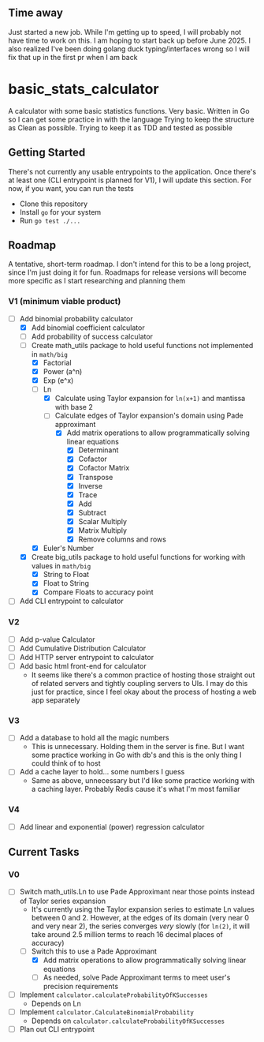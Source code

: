 ## Time away
Just started a new job. While I'm getting up to speed, I will probably not have time to work on this. I am hoping to start back up before June 2025. I also realized I've been doing golang duck typing/interfaces wrong so I will fix that up in the first pr when I am back

# basic_stats_calculator
A calculator with some basic statistics functions. Very basic. Written in Go so I can get some practice in with the language
Trying to keep the structure as Clean as possible. Trying to keep it as TDD and tested as possible

## Getting Started
There's not currently any usable entrypoints to the application. Once there's at least one (CLI entrypoint is planned for V1), I will update this section. For now, if you want, you can run the tests
- Clone this repository
- Install `go` for your system
- Run `go test ./...`

## Roadmap
A tentative, short-term roadmap. I don't intend for this to be a long project, since I'm just doing it for fun. Roadmaps for release versions will become more specific as I start researching and planning them
### V1 (minimum viable product)
- [ ] Add binomial probability calculator
  - [x] Add binomial coefficient calculator
  - [ ] Add probability of success calculator
  - [ ] Create math_utils package to hold useful functions not implemented in `math/big`
    - [x] Factorial
    - [x] Power (a^n)
    - [x] Exp (e^x)
    - [ ] Ln
      - [x] Calculate using Taylor expansion for `ln(x+1)` and mantissa with base 2
      - [ ] Calculate edges of Taylor expansion's domain using Pade approximant
         - [x] Add matrix operations to allow programmatically solving linear equations
           - [x] Determinant
           - [x] Cofactor
           - [x] Cofactor Matrix
           - [x] Transpose
           - [x] Inverse
           - [x] Trace
           - [x] Add
           - [x] Subtract
           - [x] Scalar Multiply
           - [x] Matrix Multiply
           - [x] Remove columns and rows 
    - [x] Euler's Number
  - [x] Create big_utils package to hold useful functions for working with values in `math/big`
    - [x] String to Float
    - [x] Float to String
    - [x] Compare Floats to accuracy point
- [ ] Add CLI entrypoint to calculator

### V2
- [ ] Add p-value Calculator
- [ ] Add Cumulative Distribution Calculator
- [ ] Add HTTP server entrypoint to calculator
- [ ] Add basic html front-end for calculator
  - It seems like there's a common practice of hosting those straight out of related servers and tightly coupling servers to UIs. I may do this just for practice, since I feel okay about the process of hosting a web app separately

### V3
- [ ] Add a database to hold all the magic numbers
  - This is unnecessary. Holding them in the server is fine. But I want some practice working in Go with db's and this is the only thing I could think of to host
- [ ] Add a cache layer to hold... some numbers I guess
  - Same as above, unnecessary but I'd like some practice working with a caching layer. Probably Redis cause it's what I'm most familiar

### V4
- [ ] Add linear and exponential (power) regression calculator

## Current Tasks
### V0
- [ ] Switch math_utils.Ln to use Pade Approximant near those points instead of Taylor series expansion
   - It's currently using the Taylor expansion series to estimate Ln values between 0 and 2. However, at the edges of its domain (very near 0 and very near 2), the series converges _very_ slowly (for `ln(2)`, it will take around 2.5 million terms to reach 16 decimal places of accuracy)
   - [ ] Switch this to use a Pade Approximant
     - [x] Add matrix operations to allow programmatically solving linear equations
     - [ ] As needed, solve Pade Approximant terms to meet user's precision requirements
- [ ] Implement `calculator.calculateProbabilityOfKSuccesses`
  - Depends on Ln
- [ ] Implement `calculator.CalculateBinomialProbability`
  - Depends on `calculator.calculateProbabilityOfKSuccesses`
- [ ] Plan out CLI entrypoint
